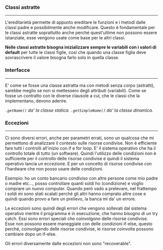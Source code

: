 ### Classi astratte
---
L'ereditarietà permette di appunto ereditare le funzioni e i metodi dalle classi padre e possibilmente anche modificare. Questo è fondamentale per le classi astratte soprattutto anche perché quest'ultime non possono essere istanziate, esse vengono usate come base per le altri classi.

**Nelle classi astratte bisogna inizializzare sempre le variabili con i valori di default** per tutte le classi figlie, così che quando una classe figlia deve sovrascrivere il valore bisogna farlo solo in quella classe.
### Interfacce
---
E' come se fosse una classe astratta ma con metodi senza corpo (astratti), sarebbe meglio se non si mettessero degli attributi (variabili). Come se fosse un contratto con le diverse clausole a cui, che le classi che la implementano, devono aderire.

*`.getName()` da' la classe statica.*
*`.getSimpleName()` da' la classe dinamica.*
### Eccezioni
---
Ci sono diversi errori, anche per parametri errati, sono un qualcosa che mi permettono di analizzare il contesto sulle risorse condivise. Non è efficiente fare tutti i controlli all'inizio con if e for loop. E' il sistema operativo che ha il controllo totale di tutto (un software). Quindi l'utilizzo delle condizioni non è sufficiente per il controllo delle risorse condivise e quindi il sistema operativo lancia un eccezione. E per un concetto di risorse condivise con l'hardware che non posso usare delle condizioni.

Esempio: ho un conto bancario condiviso con altre persone come mio padre o madre etc..., posso controllare quanti soldi ho (condizione) e voglio comprare un nuovo computer. Quando però vado a prelevare, nel frattempo i soldi mi sono stati scalati perché gli altri hanno comprato altre cose e quindi quando provo a fare un prelievo, la banca mi da' un errore.

Le eccezioni sono quindi degli errori che vengono sollevati dal sistema operativo mentre il programma è in esecuzione, che hanno bisogno di un try catch. Essi sono errori speciali che coinvolgono delle risorse condivise. Esse non possono essere maneggiate con delle condizioni if-else, questo perché, coinvolgendo delle risorse condivise, le risorse coinvolte possono cambiare dopo un if-else.

Gli errori diversamente dalle eccezioni non sono "recoverable".